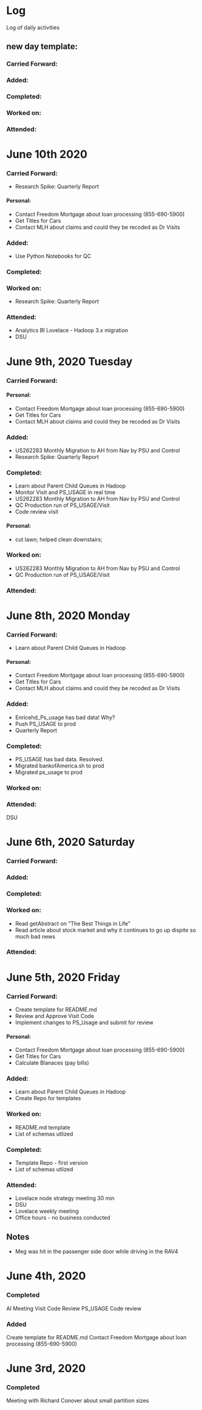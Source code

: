 # Log
Log of daily activities
## new day template:
### Carried Forward:
### Added:
### Completed:
### Worked on:
### Attended:

# June 10th 2020
### Carried Forward:
* Research Spike: Quarterly Report
#### Personal:
* Contact Freedom Mortgage about loan processing (855-690-5900)
* Get Titles for Cars
* Contact MLH about claims and could they be recoded as Dr Visits
### Added:
* Use Python Notebooks for QC
### Completed:
### Worked on:
* Research Spike: Quarterly Report
### Attended:
* Analytics BI Lovelace - Hadoop 3.x migration
* DSU


# June 9th, 2020 Tuesday
### Carried Forward:
#### Personal:
* Contact Freedom Mortgage about loan processing (855-690-5900)
* Get Titles for Cars
* Contact MLH about claims and could they be recoded as Dr Visits
### Added:
* US262283 Monthly Migration to AH from Nav by PSU and Control
* Research Spike: Quarterly Report
### Completed:
* Learn about Parent Child Queues in Hadoop
* Monitor Visit and PS_USAGE in real time
* US262283 Monthly Migration to AH from Nav by PSU and Control
* QC Production run of PS_USAGE/Visit
* Code review visit
#### Personal:
* cut lawn; helped clean downstairs; 
### Worked on:
* US262283 Monthly Migration to AH from Nav by PSU and Control
* QC Production run of PS_USAGE/Visit
### Attended:

# June 8th, 2020 Monday
### Carried Forward:
* Learn about Parent Child Queues in Hadoop
#### Personal:
* Contact Freedom Mortgage about loan processing (855-690-5900)
* Get Titles for Cars
* Contact MLH about claims and could they be recoded as Dr Visits
### Added:
* Enricehd_Ps_usage has bad data! Why?
* Push PS_USAGE to prod
* Quarterly Report
### Completed:
* PS_USAGE has bad data. Resolved.
* Migrated bankofAmerica.sh to prod
* Migrated ps_usage to prod
### Worked on:
### Attended:
DSU

# June 6th, 2020 Saturday
### Carried Forward:
### Added:
### Completed:
### Worked on:
* Read getAbstract on "The Best Things in Life" 
* Read article about stock market and why it continues to go up dispite so much bad news
### Attended:


# June 5th, 2020 Friday
### Carried Forward:
* Create template for README.md
* Review and Approve Visit Code
* Implement changes to PS_Usage and submit for review
#### Personal:
* Contact Freedom Mortgage about loan processing (855-690-5900)
* Get Titles for Cars
* Calculate Blanaces (pay bills)
### Added:
* Learn about Parent Child Queues in Hadoop
* Create Repo for templates
### Worked on:
* README.md template
* List of schemas utlized
### Completed:
* Template Repo - first version
* List of schemas utlized
### Attended:
* Lovelace node strategy meeting 30 min
* DSU
* Lovelace weekly meeting
* Office hours - no business conducted
## Notes
* Meg was hit in the passenger side door while driving in the RAV4

# June 4th, 2020
### Completed
AI Meeting
Visit Code Review 
PS_USAGE Code review
### Added
Create template for README.md
Contact Freedom Mortgage about loan processing (855-690-5900)

# June 3rd, 2020
### Completed
Meeting with Richard Conover about small partition sizes
